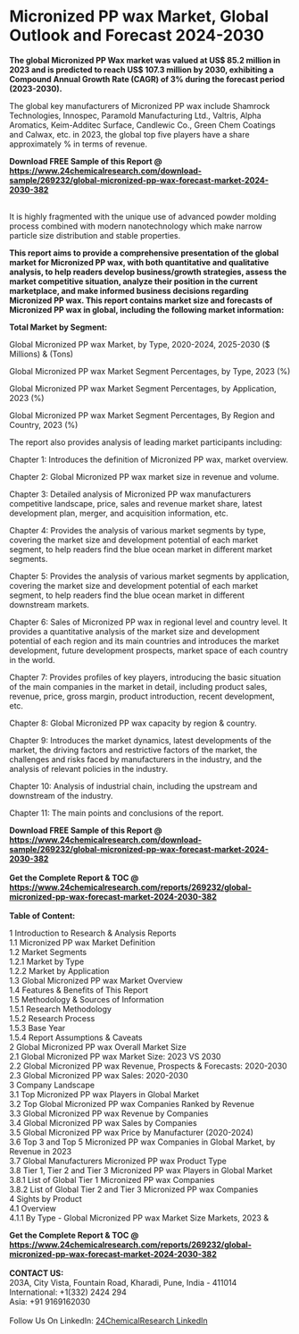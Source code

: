 <h1>Micronized PP wax Market, Global Outlook and Forecast 2024-2030</h1><p><strong>The global Micronized PP Wax market was valued at US$ 85.2 million in 2023 and is predicted to reach US$ 107.3 million by 2030, exhibiting a Compound Annual Growth Rate (CAGR) of 3% during the forecast period (2023-2030).</strong></p><p>
</p><p>The global key manufacturers of Micronized PP wax include Shamrock Technologies, Innospec, Paramold Manufacturing Ltd., Valtris, Alpha Aromatics, Keim-Additec Surface, Candlewic Co., Green Chem Coatings and Calwax, etc. in 2023, the global top five players have a share approximately % in terms of revenue.</p><div><b>Download FREE Sample of this Report @ 
            <a href="https://www.24chemicalresearch.com/download-sample/269232/global-micronized-pp-wax-forecast-market-2024-2030-382">
            https://www.24chemicalresearch.com/download-sample/269232/global-micronized-pp-wax-forecast-market-2024-2030-382</a></b></div><br><p>
It is highly fragmented with the unique use of advanced powder molding process combined with modern nanotechnology which make narrow particle size distribution and stable properties.</p><p>
</p><p><strong>This report aims to provide a comprehensive presentation of the global market for Micronized PP wax, with both quantitative and qualitative analysis, to help readers develop business/growth strategies, assess the market competitive situation, analyze their position in the current marketplace, and make informed business decisions regarding Micronized PP wax. This report contains market size and forecasts of Micronized PP wax in global, including the following market information:</strong></p><p>
</p><p>
<strong>Total Market by Segment:</strong></p><p>
Global Micronized PP wax Market, by Type, 2020-2024, 2025-2030 ($ Millions) &amp; (Tons)</p><p>
Global Micronized PP wax Market Segment Percentages, by Type, 2023 (%)</p><p>
</p><p>
Global Micronized PP wax Market Segment Percentages, by Application, 2023 (%)</p><p>
</p><p>
Global Micronized PP wax Market Segment Percentages, By Region and Country, 2023 (%)</p><p>
</p><p>
The report also provides analysis of leading market participants including:</p><p>
</p><p>
</p><p>
Chapter 1: Introduces the definition of Micronized PP wax, market overview.</p><p>
Chapter 2: Global Micronized PP wax market size in revenue and volume.</p><p>
Chapter 3: Detailed analysis of Micronized PP wax manufacturers competitive landscape, price, sales and revenue market share, latest development plan, merger, and acquisition information, etc.</p><p>
Chapter 4: Provides the analysis of various market segments by type, covering the market size and development potential of each market segment, to help readers find the blue ocean market in different market segments.</p><p>
Chapter 5: Provides the analysis of various market segments by application, covering the market size and development potential of each market segment, to help readers find the blue ocean market in different downstream markets.</p><p>
Chapter 6: Sales of Micronized PP wax in regional level and country level. It provides a quantitative analysis of the market size and development potential of each region and its main countries and introduces the market development, future development prospects, market space of each country in the world.</p><p>
Chapter 7: Provides profiles of key players, introducing the basic situation of the main companies in the market in detail, including product sales, revenue, price, gross margin, product introduction, recent development, etc.</p><p>
Chapter 8: Global Micronized PP wax capacity by region &amp; country.</p><p>
Chapter 9: Introduces the market dynamics, latest developments of the market, the driving factors and restrictive factors of the market, the challenges and risks faced by manufacturers in the industry, and the analysis of relevant policies in the industry.</p><p>
Chapter 10: Analysis of industrial chain, including the upstream and downstream of the industry.</p><p>
Chapter 11: The main points and conclusions of the report.</p><div><b>Download FREE Sample of this Report @ 
            <a href="https://www.24chemicalresearch.com/download-sample/269232/global-micronized-pp-wax-forecast-market-2024-2030-382">
            https://www.24chemicalresearch.com/download-sample/269232/global-micronized-pp-wax-forecast-market-2024-2030-382</a></b></div><br><div><b>Get the Complete Report & TOC @ 
            <a href="https://www.24chemicalresearch.com/reports/269232/global-micronized-pp-wax-forecast-market-2024-2030-382">
            https://www.24chemicalresearch.com/reports/269232/global-micronized-pp-wax-forecast-market-2024-2030-382</a></b></div><br>
            <b>Table of Content:</b><p>1 Introduction to Research & Analysis Reports<br />
    1.1 Micronized PP wax Market Definition<br />
    1.2 Market Segments<br />
        1.2.1 Market by Type<br />
        1.2.2 Market by Application<br />
    1.3 Global Micronized PP wax Market Overview<br />
    1.4 Features & Benefits of This Report<br />
    1.5 Methodology & Sources of Information<br />
        1.5.1 Research Methodology<br />
        1.5.2 Research Process<br />
        1.5.3 Base Year<br />
        1.5.4 Report Assumptions & Caveats<br />
2 Global Micronized PP wax Overall Market Size<br />
    2.1 Global Micronized PP wax Market Size: 2023 VS 2030<br />
    2.2 Global Micronized PP wax Revenue, Prospects & Forecasts: 2020-2030<br />
    2.3 Global Micronized PP wax Sales: 2020-2030<br />
3 Company Landscape<br />
    3.1 Top Micronized PP wax Players in Global Market<br />
    3.2 Top Global Micronized PP wax Companies Ranked by Revenue<br />
    3.3 Global Micronized PP wax Revenue by Companies<br />
    3.4 Global Micronized PP wax Sales by Companies<br />
    3.5 Global Micronized PP wax Price by Manufacturer (2020-2024)<br />
    3.6 Top 3 and Top 5 Micronized PP wax Companies in Global Market, by Revenue in 2023<br />
    3.7 Global Manufacturers Micronized PP wax Product Type<br />
    3.8 Tier 1, Tier 2 and Tier 3 Micronized PP wax Players in Global Market<br />
        3.8.1 List of Global Tier 1 Micronized PP wax Companies<br />
        3.8.2 List of Global Tier 2 and Tier 3 Micronized PP wax Companies<br />
4 Sights by Product<br />
    4.1 Overview<br />
        4.1.1 By Type - Global Micronized PP wax Market Size Markets, 2023 &</p><div><b>Get the Complete Report & TOC @ 
            <a href="https://www.24chemicalresearch.com/reports/269232/global-micronized-pp-wax-forecast-market-2024-2030-382">
            https://www.24chemicalresearch.com/reports/269232/global-micronized-pp-wax-forecast-market-2024-2030-382</a></b></div><br><b>CONTACT US:</b><br>
            203A, City Vista, Fountain Road, Kharadi, Pune, India - 411014<br>
            International: +1(332) 2424 294<br>
            Asia: +91 9169162030 <br><br>
            Follow Us On LinkedIn: <a href="https://www.linkedin.com/company/24chemicalresearch/">24ChemicalResearch LinkedIn</a>